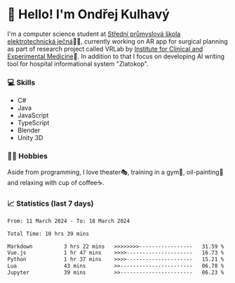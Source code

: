 # 👋 Hello! I'm Ondřej Kulhavý

I'm a computer science student at [Střední průmyslová škola elektrotechnická ječná](https://www.spsejecna.cz/)👨‍🎓, currently working on AR app for surgical planning as part of research project called VRLab by [Institute for Clinical and Experimental Medicine](https://www.ikem.cz/en/)🏥.
In addition to that I focus on developing AI writing tool for hospital informational system "Zlatokop".

### 💻 Skills
- C#
- Java
- JavaScript
- TypeScript
- Blender
- Unity 3D

### 🏋️‍♂️ Hobbies

Aside from programming, I love theater🎭, training in a gym💪, oil-painting🎨 and relaxing with cup of coffee☕.
### 📈 Statistics (last 7 days)
<!--START_SECTION:waka-->

```txt
From: 11 March 2024 - To: 18 March 2024

Total Time: 10 hrs 39 mins

Markdown          3 hrs 22 mins   >>>>>>>>-----------------   31.59 %
Vue.js            1 hr 47 mins    >>>>---------------------   16.73 %
Python            1 hr 37 mins    >>>>---------------------   15.21 %
Lua               43 mins         >>-----------------------   06.78 %
Jupyter           39 mins         >>-----------------------   06.23 %
```

<!--END_SECTION:waka-->



